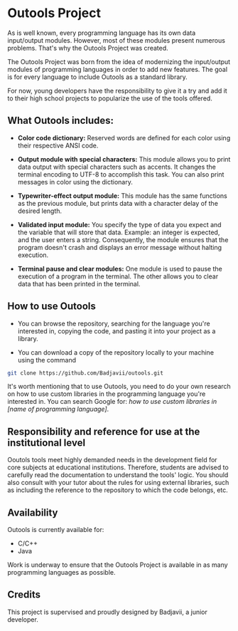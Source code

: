 # Outools Project

As is well known, every programming language has its own data input/output modules. However, most of these modules present numerous problems. That's why the Outools Project was created.

The Outools Project was born from the idea of modernizing the input/output modules of programming languages in order to add new features. The goal is for every language to include Outools as a standard library.

For now, young developers have the responsibility to give it a try and add it to their high school projects to popularize the use of the tools offered.

## What Outools includes:

- **Color code dictionary:** Reserved words are defined for each color using their respective ANSI code.

- **Output module with special characters:** This module allows you to print data output with special characters such as accents. It changes the terminal encoding to UTF-8 to accomplish this task. You can also print messages in color using the dictionary.

- **Typewriter-effect output module:** This module has the same functions as the previous module, but prints data with a character delay of the desired length.

- **Validated input module:** You specify the type of data you expect and the variable that will store that data. Example: an integer is expected, and the user enters a string. Consequently, the module ensures that the program doesn't crash and displays an error message without halting execution.

- **Terminal pause and clear modules:** One module is used to pause the execution of a program in the terminal. The other allows you to clear data that has been printed in the terminal.

## How to use Outools

- You can browse the repository, searching for the language you're interested in, copying the code, and pasting it into your project as a library.

- You can download a copy of the repository locally to your machine using the command

```bash
git clone https://github.com/Badjavii/outools.git
```

It's worth mentioning that to use Outools, you need to do your own research on how to use custom libraries in the programming language you're interested in. You can search Google for: *how to use custom libraries in [name of programming language]*.

## Responsibility and reference for use at the institutional level

Ooutols tools meet highly demanded needs in the development field for core subjects at educational institutions. Therefore, students are advised to carefully read the documentation to understand the tools' logic. You should also consult with your tutor about the rules for using external libraries, such as including the reference to the repository to which the code belongs, etc.

## Availability

Outools is currently available for:

- C/C++
- Java

Work is underway to ensure that the Outools Project is available in as many programming languages as possible.

## Credits

This project is supervised and proudly designed by Badjavii, a junior developer.